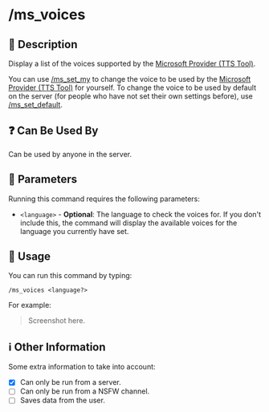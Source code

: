 # /ms_voices

## 📖 Description

Display a list of the voices supported by the [Microsoft Provider (TTS Tool)](../../text-to-speech-providers/microsoft-ttstool.md).

You can use [/ms_set_my](./ms-set-my.md) to change the voice to be used by the [Microsoft Provider (TTS Tool)](../../text-to-speech-providers/microsoft-ttstool.md) for yourself. To change the voice to be used by default on the server (for people who have not set their own settings before), use [/ms_set_default](./ms-set-default.md).

## ❓ Can Be Used By

Can be used by anyone in the server.

## 🔨 Parameters

Running this command requires the following parameters:

* `<language>` - **Optional**: The language to check the voices for. If you don't include this, the command will display the available voices for the language you currently have set.

## 🎈 Usage

You can run this command by typing:

```text
/ms_voices <language?>
```

For example:

> Screenshot here.

## ℹ️ Other Information

Some extra information to take into account:

* [x] Can only be run from a server.
* [ ] Can only be run from a NSFW channel.
* [ ] Saves data from the user.
